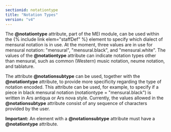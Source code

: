 ```yaml
---
sectionid: notationtype
title: "Notation Types"
version: "v4"
---
```


The **@notationtype** attribute, part of the MEI module, can be used within the {% include link elem="staffDef" %} element to specify which dialect of mensural notation is in use. At the moment, three values are in use for mensural notation: "mensural", "mensural.black", and "mensural.white". The values of the **@notationtype** attribute can indicate notation types other than mensural, such as common (Western) music notation, neume notation, and tablature.

The attribute **@notationsubtype** can be used, together with the **@notationtype** attribute, to provide more specificity regarding the type of notation encoded. This attribute can be used, for example, to specify if a piece in black mensural notation (notationtype = "mensural.black") is written in Ars antiqua or Ars nova style. Currently, the values allowed in the **@notationsubtype** attribute consist of any sequence of characters provided by the user.

**Important:** An element with a **@notationsubtype** attribute must have a **@notationtype** attribute.